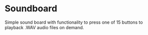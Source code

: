 # Soundboard
Simple sound board with functionality to press one of 15 buttons to playback .WAV audio files on demand.

